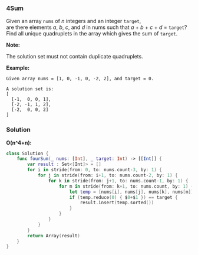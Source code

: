 
### 4Sum

Given an array `nums` of *n* integers and an integer `target`,</br> 
are there elements *a*, *b*, *c*, and *d* in nums such that *a* + *b* + *c* + *d* = `target`?</br> 
Find all unique quadruplets in the array which gives the sum of `target`.

__Note:__

The solution set must not contain duplicate quadruplets.

__Example:__
```
Given array nums = [1, 0, -1, 0, -2, 2], and target = 0.

A solution set is:
[
  [-1,  0, 0, 1],
  [-2, -1, 1, 2],
  [-2,  0, 0, 2]
]
```

### Solution
__O(n^4+n):__
```Swift
class Solution {
    func fourSum(_ nums: [Int], _ target: Int) -> [[Int]] {
        var result : Set<[Int]> = []
        for i in stride(from: 0, to: nums.count-3, by: 1) {
            for j in stride(from: i+1, to: nums.count-2, by: 1) {
                for k in stride(from: j+1, to: nums.count-1, by: 1) {
                    for m in stride(from: k+1, to: nums.count, by: 1) {
                        let temp = [nums[i], nums[j], nums[k], nums[m]]
                        if (temp.reduce(0) { $0+$1 }) == target {
                            result.insert(temp.sorted())
                        }
                    }
                }
            }
        }
        return Array(result)
    }
}
```

